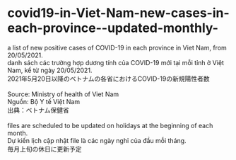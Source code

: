 # covid19-in-Viet-Nam-new-cases-in-each-province--updated-monthly-

a list of new positive cases of COVID-19 in each province in Viet Nam, from 20/05/2021.<br>
danh sách các trường hợp dương tính của COVID-19 mới tại mỗi tỉnh ở Việt Nam, kể từ ngày 20/05/2021.<br>
2021年5月20日以降のベトナムの各省におけるCOVID-19の新規陽性者数<br>
<br>
Source: Ministry of health of Viet Nam<br>
Nguồn: Bộ Y tế Việt Nam<br>
出典：ベトナム保健省<br>
<br>
files are scheduled to be updated on holidays at the beginning of each month.<br>
Dự kiến lịch cập nhật file là các ngày nghỉ của đầu mỗi tháng.<br>
毎月上旬の休日に更新予定<br>
<br>
<br>
